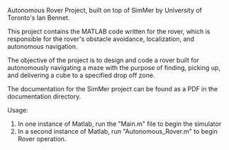 Autonomous Rover Project, built on top of SimMer by University of Toronto's Ian Bennet.

This project contains the MATLAB code written for the rover, which is responsible for the rover's obstacle avoidance, localization, and autonomous navigation.

The objective of the project is to design and code a rover built for autonomously navigating a maze with the purpose of finding, picking up, and delivering a cube to a specified drop off zone.

The documentation for the SimMer project can be found as a PDF in the documentation directory.

Usage:
1. In one instance of Matlab, run the "Main.m" file to begin the simulator
2. In a second instance of Matlab, run "Autonomous_Rover.m" to begin Rover operation.